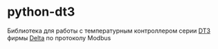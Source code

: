 # python-dt3 #

Библиотека для работы с температурным контроллером серии [DT3] фирмы [Delta] по протоколу Modbus

[Delta]: https://www.deltaww.com
[DT3]:   https://www.deltaww.com/en-US/products/Temperature-Controllers/2212
